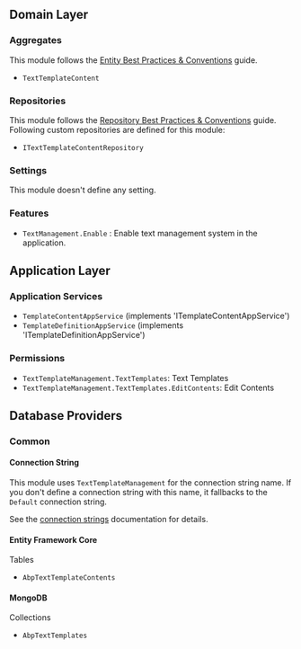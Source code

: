 ## Domain Layer

### Aggregates
This module follows the [Entity Best Practices & Conventions](https://docs.abp.io/en/abp/latest/Best-Practices/Entities) guide.
- `TextTemplateContent`

### Repositories
This module follows the [Repository Best Practices & Conventions](https://docs.abp.io/en/abp/latest/Best-Practices/Repositories) guide.
Following custom repositories are defined for this module:
- `ITextTemplateContentRepository`


### Settings
This module doesn't define any setting.

### Features
- `TextManagement.Enable` : Enable text management system in the application.

## Application Layer

### Application Services
- `TemplateContentAppService` (implements 'ITemplateContentAppService')
- `TemplateDefinitionAppService` (implements 'ITemplateDefinitionAppService')

### Permissions
- `TextTemplateManagement.TextTemplates`: Text Templates
- `TextTemplateManagement.TextTemplates.EditContents`: Edit Contents

## Database Providers

### Common
#### Connection String
This module uses `TextTemplateManagement` for the connection string name. If you don't define a connection string with this name, it fallbacks to the `Default` connection string.

See the [connection strings](https://docs.abp.io/en/abp/latest/Connection-Strings) documentation for details.

#### Entity Framework Core
Tables

- `AbpTextTemplateContents`

#### MongoDB
Collections

- `AbpTextTemplates`

